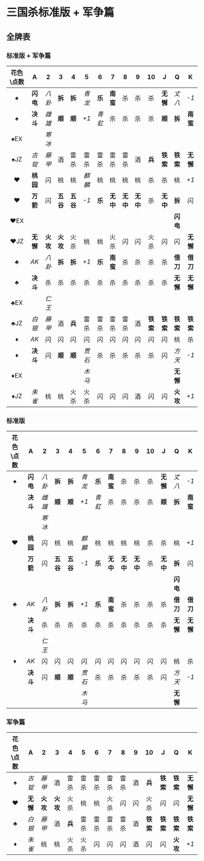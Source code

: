 # 三国杀标准版 + 军争篇

## 全牌表

### 标准版 + 军争篇

| 花色\点数 |    A     |    2     |    3     |    4     |   5    |   6    |    7     |    8     |    9     |    10    |    J     |    Q     |    K     |
| :-------: | :------: | :------: | :------: | :------: | :----: | :----: | :------: | :------: | :------: | :------: | :------: | :------: | :------: |
|     ♠     | **闪电** |  *八卦*  |  **拆**  |  **拆**  | *青龙* | **乐** | **南蛮** |    杀    |    杀    |    杀    | **无懈** |  *丈八*  |   *-1*   |
|     ♠     | **决斗** |  *雌雄*  |  **顺**  |  **顺**  |  *+1*  | *青釭* |    杀    |    杀    |    杀    |    杀    |  **顺**  |  **拆**  | **南蛮** |
|    ♠EX    |          |  *寒冰*  |          |          |        |        |          |          |          |          |          |          |          |
|    ♠JZ    |  *古锭*  |  *藤甲*  |    酒    |   雷杀   |  雷杀  |  雷杀  |   雷杀   |   雷杀   |    酒    |  **兵**  | **铁索** | **铁索** | **无懈** |
|     ♥     | **桃园** |    闪    |    桃    |    桃    | *麒麟* |   桃   |    桃    |    桃    |    桃    |    杀    |    杀    |    桃    |   *+1*   |
|     ♥     | **万箭** |    闪    | **五谷** | **五谷** |  *-1*  | **乐** | **无中** | **无中** | **无中** |    杀    | **无中** |  **拆**  |    闪    |
|    ♥EX    |          |          |          |          |        |        |          |          |          |          |          | **闪电** |          |
|    ♥JZ    | **无懈** | **火攻** | **火攻** |   火杀   |   桃   |   桃   |   火杀   |    闪    |    闪    |   火杀   |    闪    |    闪    | **无懈** |
|     ♣     |   *AK*   |  *八卦*  |  **拆**  |  **拆**  |  *+1*  | **乐** | **南蛮** |    杀    |    杀    |    杀    |    杀    | **借刀** | **借刀** |
|     ♣     | **决斗** |    杀    |    杀    |    杀    |   杀   |   杀   |    杀    |    杀    |    杀    |    杀    |    杀    | **无懈** | **无懈** |
|    ♣EX    |          |  *仁王*  |          |          |        |        |          |          |          |          |          |          |          |
|    ♣JZ    |  *白银*  |  *藤甲*  |    酒    |  **兵**  |  雷杀  |  雷杀  |   雷杀   |   雷杀   |    酒    | **铁索** | **铁索** | **铁索** | **铁索** |
|     ♦     |   *AK*   |    闪    |    闪    |    闪    |   闪   |   闪   |    闪    |    闪    |    闪    |    闪    |    闪    |    桃    |    杀    |
|     ♦     | **决斗** |    闪    |  **顺**  |  **顺**  | *贯石* |   杀   |    杀    |    杀    |    杀    |    杀    |    闪    |  *方天*  |   *-1*   |
|    ♦EX    |          |          |          |          | *木马* |        |          |          |          |          |          | **无懈** |          |
|    ♦JZ    |  *朱雀*  |    桃    |    桃    |   火杀   |  火杀  |   闪   |    闪    |    闪    |    酒    |    闪    |    闪    | **火攻** |   *+1*   |

### 标准版

| 花色\点数 |    A     |   2    |    3     |    4     |   5    |   6    |    7     |    8     |    9     |  10   |    J     |    Q     |    K     |
| :-------: | :------: | :----: | :------: | :------: | :----: | :----: | :------: | :------: | :------: | :---: | :------: | :------: | :------: |
|     ♠     | **闪电** | *八卦* |  **拆**  |  **拆**  | *青龙* | **乐** | **南蛮** |    杀    |    杀    |  杀   | **无懈** |  *丈八*  |   *-1*   |
|           | **决斗** | *雌雄* |  **顺**  |  **顺**  |  *+1*  | *青釭* |    杀    |    杀    |    杀    |  杀   |  **顺**  |  **拆**  | **南蛮** |
|           |          | *寒冰* |          |          |        |        |          |          |          |       |          |          |          |
|     ♥     | **桃园** |   闪   |    桃    |    桃    | *麒麟* |   桃   |    桃    |    桃    |    桃    |  杀   |    杀    |    桃    |   *+1*   |
|           | **万箭** |   闪   | **五谷** | **五谷** |  *-1*  | **乐** | **无中** | **无中** | **无中** |  杀   | **无中** |  **拆**  |    闪    |
|           |          |        |          |          |        |        |          |          |          |       |          | **闪电** |          |
|     ♣     |   *AK*   | *八卦* |  **拆**  |  **拆**  |  *+1*  | **乐** | **南蛮** |    杀    |    杀    |  杀   |    杀    | **借刀** | **借刀** |
|           | **决斗** |   杀   |    杀    |    杀    |   杀   |   杀   |    杀    |    杀    |    杀    |  杀   |    杀    | **无懈** | **无懈** |
|           |          | *仁王* |          |          |        |        |          |          |          |       |          |          |          |
|     ♦     |   *AK*   |   闪   |    闪    |    闪    |   闪   |   闪   |    闪    |    闪    |    闪    |  闪   |    闪    |    桃    |    杀    |
|           | **决斗** |   闪   |  **顺**  |  **顺**  | *贯石* |   杀   |    杀    |    杀    |    杀    |  杀   |    闪    |  *方天*  |   *-1*   |
|           |          |        |          |          | *木马* |        |          |          |          |       |          | **无懈** |          |

### 军争篇

| 花色\点数 |    A     |    2     |    3     |   4    |   5   |   6   |   7   |   8   |   9   |    10    |    J     |    Q     |    K     |
| :-------: | :------: | :------: | :------: | :----: | :---: | :---: | :---: | :---: | :---: | :------: | :------: | :------: | :------: |
|     ♠     |  *古锭*  |  *藤甲*  |    酒    |  雷杀  | 雷杀  | 雷杀  | 雷杀  | 雷杀  |  酒   |  **兵**  | **铁索** | **铁索** | **无懈** |
|     ♥     | **无懈** | **火攻** | **火攻** |  火杀  |  桃   |  桃   | 火杀  |  闪   |  闪   |   火杀   |    闪    |    闪    | **无懈** |
|     ♣     |  *白银*  |  *藤甲*  |    酒    | **兵** | 雷杀  | 雷杀  | 雷杀  | 雷杀  |  酒   | **铁索** | **铁索** | **铁索** | **铁索** |
|     ♦     |  *朱雀*  |    桃    |    桃    |  火杀  | 火杀  |  闪   |  闪   |  闪   |  酒   |    闪    |    闪    | **火攻** |   *+1*   |
